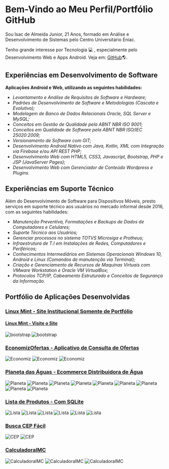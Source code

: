 # Bem-Vindo ao Meu Perfil/Portfólio GitHub

Sou Isac de Almeida Junior, 21 Anos, formado em Análise e Desenvolvimento de Sistemas pelo Centro Universitário Eniac.

Tenho grande interesse por Tecnologia :computer: , especialmente pelo Desenvolvimento Web e Apps Android. Veja em: [GitHub](https://github.com/JrDeveloper200):earth_americas:.

## Experiências em Desenvolvimento de Software

**Aplicações Android e Web, utilizando as seguintes habilidades:**

- *Levantamento e Análise de Requisitos de Software e Hardware;*
- *Padrões de Desenvolvimento de Software e Metodologias (Cascata e Evolutivo);*
- *Modelagem de Banco de Dados Relacionais Oracle, SQL Server e MySQL;*
- *Conceitos em Gestão de Qualidade pela ABNT NBR ISO 9001;*
- *Conceitos em Qualidade de Software pela ABNT NBR ISO/IEC 25020:2009;*
- *Versionamento de Software com GIT;*
- *Desenvolvimento Android Nativo com Java, Kotlin, XML com Integração via Firebase e/ou API REST PHP;*
- *Desenvolvimento Web com HTML5, CSS3, Javascript, Bootstrap, PHP e JSP (JavaServer Pages);*
- *Desenvolvimento Web com Gerenciador de Conteúdo Wordpress e Plugins.*

## Experiências em Suporte Técnico

Além do Desenvolvimento de Software para Dispositivos Móveis, presto serviços em suporte técnico aos usuários no mercado informal desde 2016, com as seguintes habilidades:

- *Manutenção Preventiva, Formatações e Backups de Dados de Computadores e Celulares;*
- *Suporte Técnico aos Usuários;*
- *Gerenciar processos no sistema TOTVS Microsiga e Protheus;*
- *Infraestrutura de T.I em Instalações de Redes, Computadores e Periféricos;*
- *Conhecimentos Intermediários em Sistemas Operacionais Windows 10, Android e Linux (Comandos de manutenção via Terminal);*
- *Criação e Gerenciamento de Recursos de Maquinas Virtuais com VMware Workstation e Oracle VM VirtualBox;*
- *Protocolos TCP/IP, Cabeamento Estruturado e Conceitos de Segurança da Informação.*

## Portfólio de Aplicações Desenvolvidas

### [Linux Mint - Site Institucional Somente de Portfólio](https://github.com/JrDeveloper200/SiteCompletoBootstrap)
#### [Linux Mint - Visite o Site](https://projectjrdeveloper.000webhostapp.com)
![bootstrap](/images/boots.png) ![bootstrap](/images/boots2.png) 

### [EconomizOfertas - Aplicativo de Consulta de Ofertas](https://github.com/JrDeveloper200/EconomizOfertas)

![Economiz](/images/economizSplash.png) ![Economiz](/images/economiz.png) ![Economiz](/images/economiz2.png)


### [Planeta das Águas - Ecommerce Distribuidora de Água](https://github.com/JrDeveloper200/PlanetadasAguasMobile)

![Planeta](/images/PlanetaMain.png) ![Planeta](/images/Planeta2.png) ![Planeta](/images/PlanetaLogin.png) ![Planeta](/images/PlanetaCadastro.png) ![Planeta](/images/PlanetaVerifica.png) ![Planeta](/images/PlanetaLogado.png) ![Planeta](/images/PlanetaProduto.png) ![Planeta](/images/PlanetaCarrinho.png) ![Planeta](/images/Integracao.png)


### [Lista de Produtos - Com SQLite](https://github.com/JrDeveloper200/CadProdutos)

![Lista](/images/ListaSplash.png) ![Lista](/images/Lista.png) ![Lista](/images/ListaAdd.png) ![Lista](/images/ListaModifica.png) ![Lista](/images/ListaDeleta.png) ![Lista](/images/ListaRefresh.png)


### [Busca CEP Fácil](https://github.com/JrDeveloper200/RequisicoesHTTP)

![CEP](/images/Cep.png) ![CEP](/images/CepBuscado.png) 


### [CalculadoraIMC](https://github.com/JrDeveloper200/CalculadoraIMC)

![CalculadoraIMC](/images/IMCSplash.png) ![CalculadoraIMC](/images/IMC.png) ![CalculadoraIMC](/images/IMCResultado.png)

